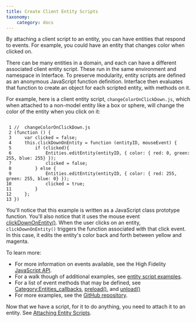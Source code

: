 ```yaml
---
title: Create Client Entity Scripts
taxonomy:
    category: docs
---
```


By attaching a client script to an entity, you can have entities that respond to events. For example, you could have an entity that changes color when clicked on.

There can be many entities in a domain, and each can have a different associated client entity script. These run in the same environment and namespace in Interface. To preserve modularity, entity scripts are defined as an anonymous JavaScript function definition. Interface then evaluates that function to create an object for each scripted entity, with methods on it.

For example, here is a client entity script, `changeColorOnClickDown.js`, which when attached to a non-model entity like a box or sphere, will change the color of the entity when you click on it:

```

 1 //  changeColorOnClickDown.js
 2 (function () {
 3     var clicked = false;
 4     this.clickDownOnEntity = function (entityID, mouseEvent) {
 5         if (clicked){
 6             Entities.editEntity(entityID, { color: { red: 0, green: 255, blue: 255} });
 7             clicked = false;
 8         } else {
 9             Entities.editEntity(entityID, { color: { red: 255, green: 255, blue: 0} });
10             clicked = true;
11         }
12     };
13 })

```

You'll notice that this example is written as a JavaScript class prototype function. You'll also notice that it uses the mouse event [clickDownOnEntity()](../../../../api-reference/entities#c1). When the user clicks on an entity, `clickDownOnEntity()` triggers the function associated with that click event. In this case, it edits the entity's color back and forth between yellow and magenta.

To learn more:
- For more information on events available, see the High Fidelity [JavaScript API](../../../../api-reference).
- For a walk though of additional examples, see [entity script examples](https://wiki.highfidelity.com/wiki/Entity_script_examples).
- For a list of event methods that may be defined, see [Category:Entities_callbacks](https://wiki.highfidelity.com/wiki/Category:Entities_callbacks), [preload()](https://wiki.highfidelity.com/index.php?title=Preload()&action=edit&redlink=1), and [unload()](https://wiki.highfidelity.com/index.php?title=Unload()&action=edit&redlink=1)
- For more examples, see the [GitHub repository](https://github.com/highfidelity/hifi/tree/master/scripts/tutorials).

Now that we have a script, for it to do anything, you need to attach it to an entity. See [Attaching Entity Scripts](../).
